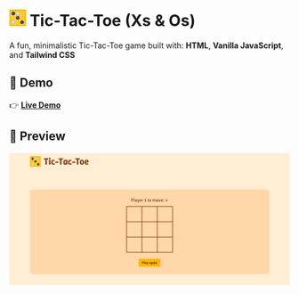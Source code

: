 # <img width="30px" src="./assets/tic-tac-toe-icon.jpg" /> Tic-Tac-Toe (Xs & Os)


A fun, minimalistic Tic-Tac-Toe game built with:
 **HTML**, **Vanilla JavaScript**, and **Tailwind CSS**

## 🚀 Demo
👉 [**Live Demo**](https://tick-tat-toe.surge.sh/)  

## 📸 Preview  
![screenshot](./assets/ScreenshotPreview.png)

